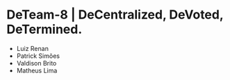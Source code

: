 # DeTeam-8 | DeCentralized, DeVoted, DeTermined.

- Luiz Renan
- Patrick Simões
- Valdison Brito
- Matheus Lima

